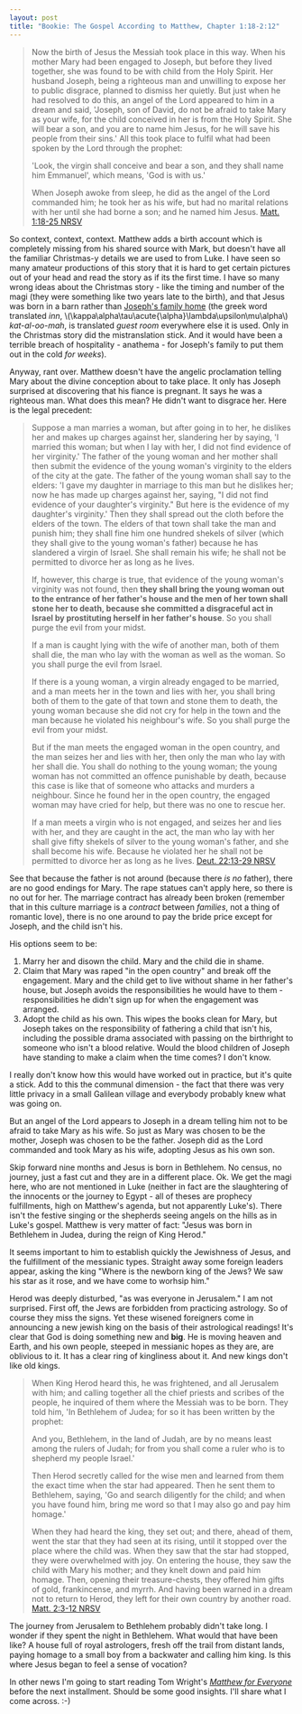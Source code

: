 ```yaml
---
layout: post
title: "Bookie: The Gospel According to Matthew, Chapter 1:18-2:12"
---
```


> Now the birth of Jesus the Messiah took place in this way. When his mother Mary
> had been engaged to Joseph, but before they lived together, she was found to be
> with child from the Holy Spirit. Her husband Joseph, being a righteous man and
> unwilling to expose her to public disgrace, planned to dismiss her quietly.
> But just when he had resolved to do this, an angel of the Lord appeared to him
> in a dream and said, 'Joseph, son of David, do not be afraid to take Mary as your wife,
> for the child conceived in her is from the Holy Spirit. She will bear a son,
> and you are to name him Jesus, for he will save his people from their sins.'
> All this took place to fulfil what had been spoken by the Lord through the prophet:
>
> 'Look, the virgin shall conceive and bear a son,
>   and they shall name him Emmanuel',
> which means, 'God is with us.'
>
> When Joseph awoke from sleep, he did as the angel of the Lord commanded him;
> he took her as his wife, but had no marital relations with her until she had borne a son;
> and he named him Jesus.
[Matt. 1:18-25 NRSV](http://bible.oremus.org/?ql=233678922)

So context, context, context. Matthew adds a birth account which is completely
missing from his shared source with Mark, but doesn't have all the familiar
Christmas-y details we are used to from Luke. I have seen so many amateur productions
of this story that it is hard to get certain pictures out of your head and read
the story as if its the first time. I have so many wrong ideas about the Christmas
story - like the timing and number of the magi (they were something like two years
late to the birth), and that Jesus was born in a barn rather than [Joseph's family
home](https://www.biblearchaeology.org/post/2008/11/08/The-Manger-and-the-Inn.aspx) (the greek word translated *inn*, \\(\kappa\alpha\tau\acute{\alpha}\lambda\upsilon\mu\alpha\\)
*kat-al-oo-mah*, is translated *guest room* everywhere else it is used. Only in
the Christmas story did the mistranslation stick. And it would have been a terrible
breach of hospitality - anathema - for Joseph's family to put them out in the cold *for weeks*).

Anyway, rant over. Matthew doesn't have the angelic proclamation telling Mary about
the divine conception about to take place. It only has Joseph surprised at discovering
that his fiance is pregnant. It says he was a righteous man. What does this mean?
He didn't want to disgrace her. Here is the legal precedent:

> Suppose a man marries a woman, but after going in to her, he dislikes her and
> makes up charges against her, slandering her by saying, 'I married this woman;
> but when I lay with her, I did not find evidence of her virginity.' The father of
> the young woman and her mother shall then submit the evidence of the young woman's
> virginity to the elders of the city at the gate. The father of the young woman shall
> say to the elders: 'I gave my daughter in marriage to this man but he dislikes her;
> now he has made up charges against her, saying, "I did not find evidence of your
> daughter's virginity." But here is the evidence of my daughter's virginity.'
> Then they shall spread out the cloth before the elders of the town. The elders
> of that town shall take the man and punish him; they shall fine him one hundred
> shekels of silver (which they shall give to the young woman's father) because he
> has slandered a virgin of Israel. She shall remain his wife; he shall not be permitted
> to divorce her as long as he lives.
>
> If, however, this charge is true, that evidence of the young woman's virginity was not found,
> then **they shall bring the young woman out to the entrance of her father's house and the
> men of her town shall stone her to death, because she committed a disgraceful act in
> Israel by prostituting herself in her father's house**. So you shall purge the evil from your midst.
>
> If a man is caught lying with the wife of another man, both of them shall die,
> the man who lay with the woman as well as the woman. So you shall purge the evil from Israel. 
>
> If there is a young woman, a virgin already engaged to be married, and a man meets
> her in the town and lies with her, you shall bring both of them to the gate of that
> town and stone them to death, the young woman because she did not cry for help in the
> town and the man because he violated his neighbour's wife. So you shall purge the evil
> from your midst.
>
> But if the man meets the engaged woman in the open country, and the man seizes her and
> lies with her, then only the man who lay with her shall die. You shall do nothing to the
> young woman; the young woman has not committed an offence punishable by death, because
> this case is like that of someone who attacks and murders a neighbour. Since he found
> her in the open country, the engaged woman may have cried for help, but there was
> no one to rescue her.
>
> If a man meets a virgin who is not engaged, and seizes her and lies with her,
> and they are caught in the act, the man who lay with her shall give fifty shekels
> of silver to the young woman's father, and she shall become his wife. Because he violated
> her he shall not be permitted to divorce her as long as he lives. 
[Deut. 22:13-29 NRSV](http://bible.oremus.org/?ql=233682373)

See that because the father is not around (because there *is no* father), there are no
good endings for Mary. The rape statues can't apply here, so there is no out for her.
The marriage contract has already been broken (remember that in this culture marriage
is a *contract* between *families*, not a thing of romantic love), there is no one
around to pay the bride price except for Joseph, and the child isn't his.

His options seem to be:

1. Marry her and disown the child. Mary and the child die in shame.
2. Claim that Mary was raped "in the open country" and break off the engagement.
Mary and the child get to live without shame in her father's house, but Joseph avoids
the responsibilities he would have to them - responsibilities he didn't sign up for
when the engagement was arranged.
3. Adopt the child as his own. This wipes the books clean for Mary, but Joseph
takes on the responsibility of fathering a child that isn't his, including the
possible drama associated with passing on the birthright to someone who isn't
a blood relative. Would the blood children of Joseph have standing to make a claim
when the time comes? I don't know.

I really don't know how this would have worked out in practice, but it's quite a stick.
Add to this the communal dimension - the fact that there was very little privacy in
a small Galilean village and everybody probably knew what was going on.

But an angel of the Lord appears to Joseph in a dream telling him not to be afraid
to take Mary as his wife. So just as Mary was chosen to be the mother, Joseph was
chosen to be the father. Joseph did as the Lord commanded and took Mary as his wife,
adopting Jesus as his own son.

Skip forward nine months and Jesus is born in Bethlehem. No census, no journey, just
a fast cut and they are in a different place. Ok. We get the magi here, who are not
mentioned in Luke (neither in fact are the slaughtering of the innocents or the
journey to Egypt - all of theses are prophecy fulfillments, high on Matthew's agenda,
but not apparently Luke's). There isn't the festive singing or the shepherds seeing
angels on the hills as in Luke's gospel. Matthew is very matter of fact:
"Jesus was born in Bethlehem in Judea, during the reign of King Herod."

It seems important to him to establish quickly the Jewishness of Jesus, and the
fulfillment of the messianic types. Straight away some foreign leaders appear,
asking the king "Where is the newborn king of the Jews? We saw his star as it rose,
and we have come to worhsip him."

Herod was deeply disturbed, "as was everyone in Jerusalem." I am not surprised.
First off, the Jews are forbidden from practicing astrology. So of course they
miss the signs. Yet these wisened foreigners come in announcing a new jewish king
on the basis of their astrological readings! It's clear that God is doing something
new and **big**. He is moving heaven and Earth, and his own people, steeped in
messianic hopes as they are, are oblivious to it. It has a clear ring of kingliness
about it. And new kings don't like old kings.

> When King Herod heard this, he was frightened, and all Jerusalem with him;
> and calling together all the chief priests and scribes of the people, he inquired
> of them where the Messiah was to be born. They told him, 'In Bethlehem of Judea;
> for so it has been written by the prophet:
>
> And you, Bethlehem, in the land of Judah,
>   are by no means least among the rulers of Judah;
> for from you shall come a ruler
>   who is to shepherd my people Israel.'
>
> Then Herod secretly called for the wise men and learned from them the exact time
> when the star had appeared. Then he sent them to Bethlehem, saying, 'Go and search
> diligently for the child; and when you have found him, bring me word so that I may
> also go and pay him homage.'
> 
> When they had heard the king, they set out; and there, ahead of them, went the star
> that they had seen at its rising, until it stopped over the place where the child was.
> When they saw that the star had stopped, they were overwhelmed with joy. On entering the house,
> they saw the child with Mary his mother; and they knelt down and paid him homage.
> Then, opening their treasure-chests, they offered him gifts of gold, frankincense, and myrrh.
> And having been warned in a dream not to return to Herod, they left for their own country by another road.
[Matt. 2:3-12 NRSV](http://bible.oremus.org/?ql=233685431)

The journey from Jerusalem to Bethlehem probably didn't take long. I wonder if they
spent the night in Bethlehem. What would that have been like? A house full of royal
astrologers, fresh off the trail from distant lands, paying homage to a small boy
from a backwater and calling him king. Is this where Jesus began to feel a sense of
vocation?

In other news I'm going to start reading Tom Wright's [*Matthew for Everyone*](http://www.amazon.com/dp/B0079LJ1BW/ref=pe_245070_24466410_M1T1DP)
before the next installment. Should be some good insights. I'll share what I come
across. :-)
